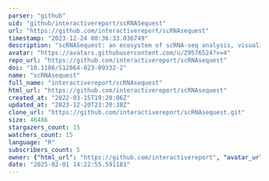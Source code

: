 ```yaml
---
parser: "github"
uid: "github/interactivereport/scRNASequest"
url: "https://github.com/interactivereport/scRNAsequest"
timestamp: "2023-12-24 00:36:33.036749"
description: "scRNASequest: an ecosystem of scRNA-seq analysis, visualization and publishing"
avatar: "https://avatars.githubusercontent.com/u/29576524?v=4"
repo_url: "https://github.com/interactivereport/scRNAsequest"
doi: "10.1186/S12864-023-09332-2"
name: "scRNAsequest"
full_name: "interactivereport/scRNAsequest"
html_url: "https://github.com/interactivereport/scRNAsequest"
created_at: "2022-03-15T19:20:06Z"
updated_at: "2023-12-20T23:20:38Z"
clone_url: "https://github.com/interactivereport/scRNAsequest.git"
size: 46486
stargazers_count: 15
watchers_count: 15
language: "R"
subscribers_count: 5
owner: {"html_url": "https://github.com/interactivereport", "avatar_url": "https://avatars.githubusercontent.com/u/29576524?v=4", "login": "interactivereport", "type": "User"}
date: "2025-02-01 14:22:55.591181"
---
```

